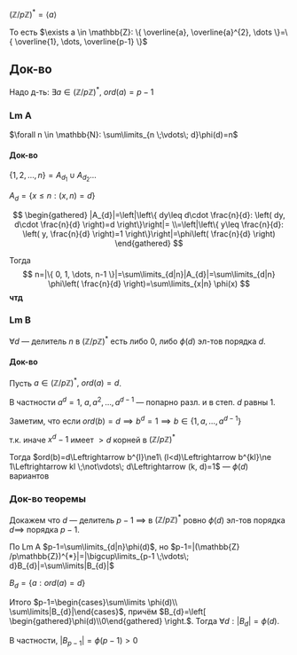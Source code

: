 $(\mathbb{Z} /p\mathbb{Z})^{*}=\langle a \rangle$

То есть $\exists a \in \mathbb{Z}: \{ \overline{a}, \overline{a}^{2}, \dots \}=\{ \overline{1}, \dots, \overline{p-1} \}$

## Док-во

Надо д-ть: $\exists a\in(\mathbb{Z} /p\mathbb{Z})^{*},\ ord(a)=p-1$

### Lm A
$\forall n \in \mathbb{N}: \sum\limits_{n \;\vdots\; d}\phi(d)=n$
#### Док-во

$\{ 1, 2, \dots, n \}=A_{d_{1}}\cup A_{d_{2}}\dots$

$A_{d}=\{ x\leq n: (x,n) =d\}$

$$
\begin{gathered}
|A_{d}|=\left|\left\{  dy\leq d\cdot \frac{n}{d}: \left( dy, d\cdot \frac{n}{d} \right)=d  \right\}\right|=
\\=\left|\left\{  y\leq \frac{n}{d}: \left( y, \frac{n}{d} \right)=1 \right\}\right|=\phi\left( \frac{n}{d} \right)
\end{gathered}
$$

Тогда 
$$
n=|\{ 0, 1, \dots, n-1 \}|=\sum\limits_{d|n}|A_{d}|=\sum\limits_{d|n} \phi\left( \frac{n}{d} \right)=\sum\limits_{x|n} \phi(x)
$$
**чтд**

### Lm B

$\forall d$ — делитель $n$ в $(\mathbb{Z} /p\mathbb{Z})^{*}$ есть либо 0, либо $\phi(d)$ эл-тов порядка $d$.
#### Док-во

Пусть $a \in (\mathbb{Z} /p\mathbb{Z})^{*},\ ord(a)=d$. 

В частности $a^{d}=1,\ a, a^{2},\dots, a^{d-1}$ — попарно разл. и в степ. $d$ равны 1.

Заметим, что если $ord(b)=d\implies b^{d}=1\implies b \in \{ 1, a, \dots, a^{d-1} \}$

т.к. иначе $x^{d}-1$ имеет $>d$ корней в $(\mathbb{Z} /p\mathbb{Z})^{*}$

Тогда $ord(b)=d\Leftrightarrow b^{l}\ne1\ (l<d)\Leftrightarrow b^{kl}\ne 1\Leftrightarrow kl \;\not\vdots\; d\Leftrightarrow (k, d)=1$ — $\phi(d)$  вариантов

### Док-во теоремы

Докажем что $d$ — делитель $p-1$ $\implies$ в $(\mathbb{Z} /p\mathbb{Z})^{*}$ ровно $\phi(d)$ эл-тов порядка $d\implies$ порядка $p-1$.

По Lm A $p-1=\sum\limits_{d|n}\phi(d)$, но $p-1=|(\mathbb{Z} /p\mathbb{Z})^{*}|=|\bigcup\limits_{p-1 \;\vdots\; d}B_{d}|=\sum\limits|B_{d}|$

$B_{d}=\{ a: ord(a)=d \}$

Итого $p-1=\begin{cases}\sum\limits \phi(d)\\ \sum\limits|B_{d}|\end{cases}$, причём $B_{d}=\left[ \begin{gathered}\phi(d)\\0\end{gathered} \right.$. Тогда $\forall d: |B_{d}|=\phi(d)$.

В частности, $|B_{p-1}|=\phi(p-1)>0$